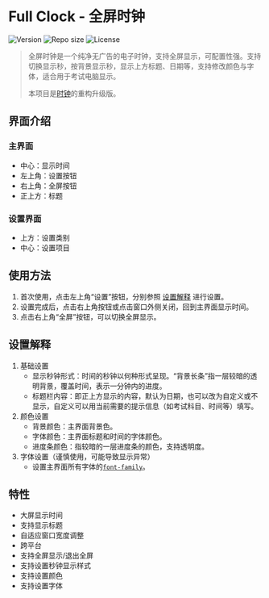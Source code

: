 # Full Clock - 全屏时钟

![Version](https://img.shields.io/github/package-json/v/cup113/full-clock/main)
![Repo size](https://img.shields.io/github/repo-size/cup113/full-clock)
![License](https://img.shields.io/github/license/cup113/full-clock)

> 全屏时钟是一个纯净无广告的电子时钟，支持全屏显示，可配置性强。支持切换显示秒，按背景显示秒，显示上方标题、日期等，支持修改颜色与字体，适合用于考试电脑显示。
>
> 本项目是[时钟](https://github.com/cup113/clock)的重构升级版。

## 界面介绍

### 主界面

- 中心：显示时间
- 左上角：设置按钮
- 右上角：全屏按钮
- 正上方：标题

### 设置界面

- 上方：设置类别
- 中心：设置项目

## 使用方法

1. 首次使用，点击左上角“设置”按钮，分别参照 [设置解释](#设置解释) 进行设置。
2. 设置完成后，点击右上角按钮或点击窗口外侧关闭，回到主界面显示时间。
3. 点击右上角“全屏”按钮，可以切换全屏显示。

## 设置解释

1. 基础设置
   - 显示秒钟形式：时间的秒钟以何种形式呈现。“背景长条”指一层较暗的透明背景，覆盖时间，表示一分钟内的进度。
   - 标题栏内容：即正上方显示的内容，默认为日期，也可以改为自定义或不显示，自定义可以用当前需要的提示信息（如考试科目、时间等）填写。
2. 颜色设置
   - 背景颜色：主界面背景色。
   - 字体颜色：主界面标题和时间的字体颜色。
   - 进度条颜色：指较暗的一层进度条的颜色，支持透明度。
3. 字体设置（谨慎使用，可能导致显示异常）
   - 设置主界面所有字体的[`font-family`](https://developer.mozilla.org/zh-CN/docs/Web/CSS/font-family)。

## 特性

- 大屏显示时间
- 支持显示标题
- 自适应窗口宽度调整
- 跨平台
- 支持全屏显示/退出全屏
- 支持设置秒钟显示样式
- 支持设置颜色
- 支持设置字体